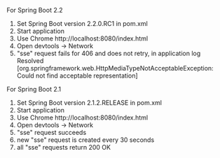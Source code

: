 For Spring Boot 2.2

1. Set Spring Boot version 2.2.0.RC1 in pom.xml
1. Start application
2. Use Chrome http://localhost:8080/index.html
3. Open devtools -> Network
4. "sse" request fails for 406 and does not retry, in application log
Resolved [org.springframework.web.HttpMediaTypeNotAcceptableException: Could not find acceptable representation]

For Spring Boot 2.1

1. Set Spring Boot version 2.1.2.RELEASE in pom.xml
2. Start application
3. Use Chrome http://localhost:8080/index.html
4. Open devtools -> Network
5. "sse" request succeeds
6. new "sse" request is created every 30 seconds
7. all "sse" requests return 200 OK
